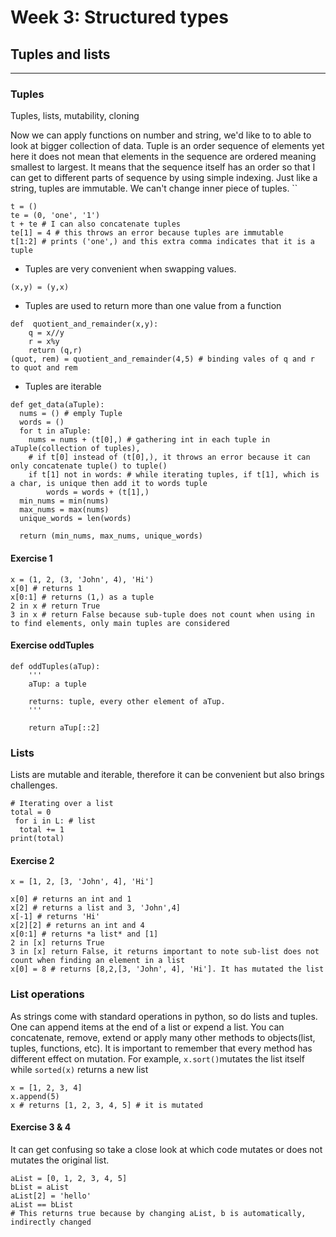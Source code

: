 # Week 3: Structured types
## Tuples and lists
---
### Tuples
Tuples, lists, mutability, cloning

Now we can apply functions on number and string, we'd like to to able to look at bigger collection of data.
Tuple is an order sequence of elements yet here it does not mean that elements in the sequence are ordered meaning smallest to largest.
It means that the sequence itself has an order so that I can get to different parts of sequence by using simple indexing.
Just like a string, tuples are immutable. We can't change inner piece of tuples.
``
```
t = ()
te = (0, 'one', '1')
t + te # I can also concatenate tuples
te[1] = 4 # this throws an error because tuples are immutable
t[1:2] # prints ('one',) and this extra comma indicates that it is a tuple

```
+ Tuples are very convenient when swapping values.

```
(x,y) = (y,x)

```
+ Tuples are used to return more than one value from a function

```
def  quotient_and_remainder(x,y):
    q = x//y
    r = x%y
    return (q,r)
(quot, rem) = quotient_and_remainder(4,5) # binding vales of q and r to quot and rem

```
+ Tuples are iterable

```
def get_data(aTuple):
  nums = () # emply Tuple
  words = ()
  for t in aTuple:
    nums = nums + (t[0],) # gathering int in each tuple in aTuple(collection of tuples),
    # if t[0] instead of (t[0],), it throws an error because it can only concatenate tuple() to tuple()
    if t[1] not in words: # while iterating tuples, if t[1], which is a char, is unique then add it to words tuple
        words = words + (t[1],)
  min_nums = min(nums)
  max_nums = max(nums)
  unique_words = len(words)

  return (min_nums, max_nums, unique_words)

```

#### Exercise 1

```
x = (1, 2, (3, 'John', 4), 'Hi')
x[0] # returns 1
x[0:1] # returns (1,) as a tuple
2 in x # return True
3 in x # return False because sub-tuple does not count when using in to find elements, only main tuples are considered
```

#### Exercise oddTuples
```
def oddTuples(aTup):
    '''
    aTup: a tuple

    returns: tuple, every other element of aTup.
    '''

    return aTup[::2]

```

### Lists
Lists are mutable and iterable, therefore it can be convenient but also brings challenges.

```
# Iterating over a list
total = 0
 for i in L: # list
  total += 1
print(total)

```
#### Exercise 2

```
x = [1, 2, [3, 'John', 4], 'Hi']

x[0] # returns an int and 1
x[2] # returns a list and 3, 'John',4]
x[-1] # returns 'Hi'
x[2][2] # returns an int and 4
x[0:1] # returns *a list* and [1]
2 in [x] returns True
3 in [x] return False, it returns important to note sub-list does not count when finding an element in a list
x[0] = 8 # returns [8,2,[3, 'John', 4], 'Hi']. It has mutated the list

```

### List operations
As strings come with standard operations in python, so do lists and tuples. One can append items at the end of a list or expend a list. You can concatenate, remove, extend or apply many other methods to objects(list, tuples, functions, etc). It is important to remember that every method has different effect on mutation. For example, ```x.sort()```mutates the list itself while ```sorted(x)``` returns a new list

```
x = [1, 2, 3, 4]
x.append(5)
x # returns [1, 2, 3, 4, 5] # it is mutated

```
#### Exercise 3 & 4
It can get confusing so take a close look at which code mutates or does not mutates the original list.

 ```
aList = [0, 1, 2, 3, 4, 5]
bList = aList
aList[2] = 'hello'
aList == bList
# This returns true because by changing aList, b is automatically, indirectly changed 
 ```
